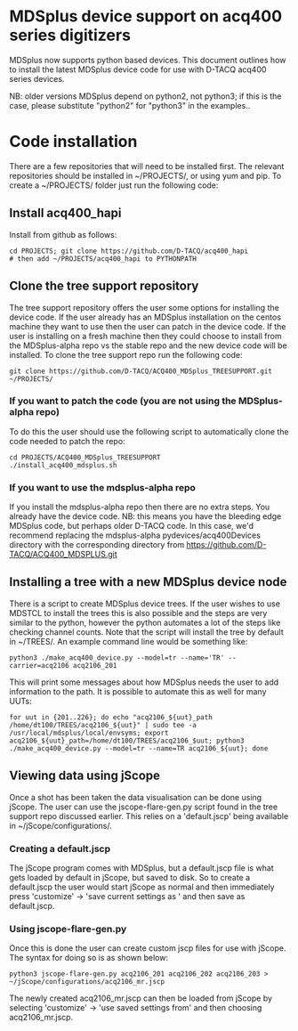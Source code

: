 # MDSplus device support on acq400 series digitizers

MDSplus now supports python based devices. This document outlines how to install the latest MDSplus device code for use with D-TACQ acq400 series devices.

NB: older versions MDSplus depend on python2, not python3; if this is the case, please substitute "python2" for "python3" in the examples..

# Code installation

There are a few repositories that will need to be installed first. The relevant repositories should be installed in ~/PROJECTS/, or using yum and pip. To create a ~/PROJECTS/ folder just run the following code:

## Install acq400_hapi

Install from github as follows:
    
    cd PROJECTS; git clone https://github.com/D-TACQ/acq400_hapi
    # then add ~/PROJECTS/acq400_hapi to PYTHONPATH

## Clone the tree support repository

The tree support repository offers the user some options for installing the device code. If the user already has an MDSplus installation on the centos machine they want to use then the user can patch in the device code. If the user is installing on a fresh machine then they could choose to install from the MDSplus-alpha repo vs the stable repo and the new device code will be installed. To clone the tree support repo run the following code:

    git clone https://github.com/D-TACQ/ACQ400_MDSplus_TREESUPPORT.git ~/PROJECTS/

### If you want to patch the code (you are not using the MDSplus-alpha repo)

To do this the user should use the following script to automatically clone the code needed to patch the repo:

    cd PROJECTS/ACQ400_MDSplus_TREESUPPORT
    ./install_acq400_mdsplus.sh

### If you want to use the mdsplus-alpha repo
If you install the mdsplus-alpha repo then there are no extra steps. You already have the device code.
NB: this means you have the bleeding edge MDSplus code, but perhaps older D-TACQ code. In this case, we'd recommend replacing the mdsplus-alpha pydevices/acq400Devices directory with the corresponding directory from https://github.com/D-TACQ/ACQ400_MDSPLUS.git

## Installing a tree with a new MDSplus device node

There is a script to create MDSplus device trees. If the user wishes to use MDSTCL to install the trees this is also possible and the steps are very similar to the python, however the python automates a lot of the steps like checking channel counts. Note that the script will install the tree by default in ~/TREES/. An example command line would be something like:

    python3 ./make_acq400_device.py --model=tr --name='TR' --carrier=acq2106 acq2106_201

This will print some messages about how MDSplus needs the user to add information to the path. It is possible to automate this as well for many UUTs:

    for uut in {201..226}; do echo "acq2106_${uut}_path /home/dt100/TREES/acq2106_${uut}" | sudo tee -a /usr/local/mdsplus/local/envsyms; export acq2106_${uut}_path=/home/dt100/TREES/acq2106_$uut; python3 ./make_acq400_device.py --model=tr --name=TR acq2106_${uut}; done


## Viewing data using jScope

Once a shot has been taken the data visualisation can be done using jScope. The user can use the jscope-flare-gen.py script found in the tree support repo discussed earlier. This relies on a 'default.jscp' being available in ~/jScope/configurations/.

### Creating a default.jscp

The jScope program comes with MDSplus, but a default.jscp file is what gets loaded by default in jScope, but saved to disk. So to create a default.jscp the user would start jScope as normal and then immediately press 'customize' -> 'save current settings as ' and then save as default.jscp.

### Using jscope-flare-gen.py

Once this is done the user can create custom jscp files for use with jScope. The syntax for doing so is as shown below:

    python3 jscope-flare-gen.py acq2106_201 acq2106_202 acq2106_203 > ~/jScope/configurations/acq2106_mr.jscp

The newly created acq2106_mr.jscp can then be loaded from jScope by selecting 'customize' -> 'use saved settings from' and then choosing acq2106_mr.jscp.